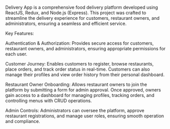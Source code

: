 Delivery App is a comprehensive food delivery platform developed using ReactJS, Redux, and Node.js (Express). This project was crafted to streamline the delivery experience for customers, restaurant owners, and administrators, ensuring a seamless and efficient service.

Key Features:

Authentication & Authorization: Provides secure access for customers, restaurant owners, and administrators, ensuring appropriate permissions for each user.

Customer Journey: Enables customers to register, browse restaurants, place orders, and track order status in real-time. Customers can also manage their profiles and view order history from their personal dashboard.

Restaurant Owner Onboarding: Allows restaurant owners to join the platform by submitting a form for admin approval. Once approved, owners gain access to a dashboard for managing profiles, tracking orders, and controlling menus with CRUD operations.

Admin Controls: Administrators can oversee the platform, approve restaurant registrations, and manage user roles, ensuring smooth operation and compliance.
